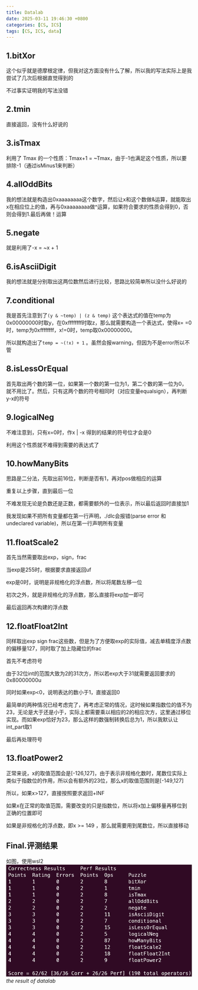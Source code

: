 ```yaml
---
title: Datalab
date: 2025-03-11 19:46:30 +0800
categories: [CS, ICS]
tags: [CS, ICS, data]
---
```

## 1.bitXor

这个似乎就是德摩根定律，但我对这方面没有什么了解，所以我的写法实际上是我尝试了几次后根据直觉得到的

不过事实证明我的写法没错

## 2.tmin

直接返回，没有什么好说的

## 3.isTmax

利用了 Tmax 的一个性质：Tmax+1 = ~Tmax，由于-1也满足这个性质，所以要排除-1（通过isMinus1来判断）

## 4.allOddBits

我的想法就是构造出0xaaaaaaaa这个数字，然后让x和这个数做&运算，就能取出x在相应位上的值，再与0xaaaaaaaa做^运算，如果符合要求的性质会得到0，否则会得到1.最后再做！运算

## 5.negate

就是利用了-x = ~x + 1

## 6.isAsciiDigit

我的想法就是分别取出这两位数然后进行比较，思路比较简单所以没什么好说的

## 7.conditional

我是首先注意到了`(y & ~temp) | (z & temp)` 这个表达式的值在temp为0x00000000时取y，在0xffffffff时取z，那么就需要构造一个表达式，使得x= =0时，temp为0xffffffff，x!=0时，temp取0x00000000。

所以就构造出了`temp = ~(!x) + 1` 。虽然会报warning，但因为不是error所以不管

## 8.isLessOrEqual

首先取出两个数的第一位，如果第一个数的第一位为1，第二个数的第一位为0，就不用比了。然后，只有这两个数的符号相同时（对应变量equalsign），再判断y-x的符号

## 9.logicalNeg

不难注意到，只有x=0时，作x | -x 得到的结果的符号位才会是0

利用这个性质就不难得到需要的表达式了

## 10.howManyBits

思路是二分法，先取出前16位，判断是否有1，再对pos做相应的运算

  

重复以上步骤，直到最后一位

  

不难发现无论是负数还是正数，都需要额外的一位表示，所以最后返回时直接加1

  

我发现如果不把所有变量都在第一行声明，./dlc会报错(parse error 和 undeclared variable)，所以在第一行声明所有变量

  

## 11.floatScale2

首先当然需要取出exp，sign，frac

当exp是255时，根据要求直接返回uf

exp是0时，说明是非规格化的浮点数，所以将尾数左移一位

初次之外，就是非规格化的浮点数，那么直接将exp加一即可

最后返回再次构建的浮点数

  

## 12.floatFloat2Int

同样取出exp sign frac这些数，但是为了方便取exp的实际值，减去单精度浮点数的偏移量127，同时取了加上隐藏位的frac

首先不考虑符号

由于32位int的范围大致为2的31次方，所以若exp大于31就需要返回要求的0x80000000u

同时如果exp<0，说明表达的数小于1，直接返回0

最简单的两种情况已经考虑完了，再考虑正常的情况，这时候如果指数位的值不为23，无论是大于还是小于，实际上都需要乘以相应的2的相应次方，这里通过移位实现。而如果exp恰好为23，那么这样的数强制转换后总为1，所以我默认让int_part取1

最后再处理符号

  

## 13.floatPower2

正常来说，x的取值范围会是[-126,127]，由于表示非规格化数时，尾数位实际上类似于指数位的作用，所以会有额外的23位，那么x的取值范围则是[-149,127]

所以，如果x>127，直接按照要求返回+INF

如果x在正常的取值范围，需要改变的只是指数位，所以将x加上偏移量再移位到正确的位置即可

如果是非规格化的浮点数，即x >= 149 ，那么就需要用到尾数位，所以直接移动

  

## Final.评测结果

如图，使用wsl2
![the result](/assets/imgs/datalab/datalab.png)
_the result of datalab_



